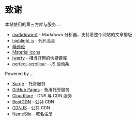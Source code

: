 # 致谢

本站使用的第三方库与服务 ...
* [markdown-it](https://markdown-it.github.io/) - Markdown 分析器，支持着整个网站的文章排版
* [highlight.js](https://highlightjs.org/) - 代码高亮
* <del>[萌评论](http://comment.moe/)</del>
* [Material icons](http://material.io/icons/)
* [jwerty](http://www.keithcirkel.co.uk/jwerty/) - 相当好用的快捷键库
* [perfect-scrollbar](http://noraesae.github.io/perfect-scrollbar/) - JS 滚动条
<!-- * 还有马桶盖子 -->

Powered by ...
* [Surge](https://surge.sh/) - 托管服务
* [GitHub Pages](https://pages.github.com/) - 备用托管服务
* [Cloudflare](https://www.cloudflare.com/) - DNS 与 CDN 服务
* <del>[BootCDN](http://www.bootcdn.cn/) - 公共 CDN</del>
* [CDNJS](https://cdnjs.com/) - 公共 CDN
* [NameSilo](https://www.namesilo.com/) - 域名注册
